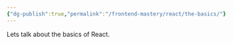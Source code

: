 ```yaml
---
{"dg-publish":true,"permalink":"/frontend-mastery/react/the-basics/"}
---
```


Lets talk about the basics of React.